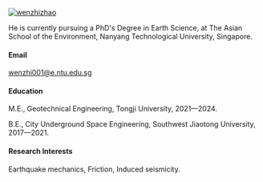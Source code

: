 

[![wenzhizhao](https://img.shields.io/badge/wenzhizhao-github-blue?logo=github)](https://github.com/WenzhiZhao-geo)

He is currently pursuing a PhD's Degree in Earth Science, at The Asian School of the Environment, Nanyang Technological University, Singapore.

#### Email
wenzhi001@e.ntu.edu.sg

#### Education
M.E., Geotechnical Engineering, Tongji University, 2021—2024.

B.E., City Underground Space Engineering, Southwest Jiaotong University, 2017—2021.

#### Research Interests
Earthquake mechanics, Friction, Induced seismicity.
